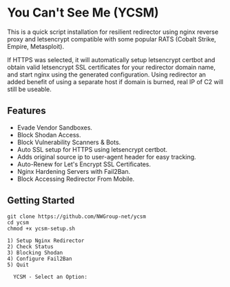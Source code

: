 # You Can't See Me (YCSM)

This is a quick script installation for resilient redirector using nginx reverse proxy and letsencrypt compatible with some popular RATS (Cobalt Strike, Empire, Metasploit).

If HTTPS was selected, it will automatically setup letsencrypt certbot and obtain valid letsencrypt SSL certificates for your redirector domain name, and start nginx using the generated configuration. Using redirector an added benefit of using a separate host if domain is burned, real IP of C2 will still be useable. 

## Features
* Evade Vendor Sandboxes.
* Block Shodan Access.
* Block Vulnerability Scanners & Bots.
* Auto SSL setup for HTTPS using letsencrypt certbot.
* Adds original source ip to user-agent header for easy tracking.
* Auto-Renew for Let's Encrypt SSL Certificates.
* Nginx Hardening Servers with Fail2Ban.
* Block Accessing Redirector From Mobile.

## Getting Started
```
git clone https://github.com/NWGroup-net/ycsm
cd ycsm
chmod +x ycsm-setup.sh

1) Setup Nginx Redirector
2) Check Status
3) Blocking Shodan
4) Configure Fail2Ban
5) Quit

  YCSM - Select an Option:
```
